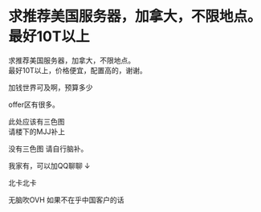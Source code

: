 # 求推荐美国服务器，加拿大，不限地点。最好10T以上


求推荐美国服务器，加拿大，不限地点。<br />
最好10T以上，价格便宜，配置高的，谢谢。

加钱世界可及啊，预算多少 <img src="static/image/smiley/yct/010.gif" smilieid="41" border="0" alt="" />

offer区有很多。<img id="aimg_vjE70" onclick="zoom(this, this.src, 0, 0, 0)" class="zoom" src="https://cdn.jsdelivr.net/gh/hishis/forum-master/public/images/patch.gif" onmouseover="img_onmouseoverfunc(this)" onload="thumbImg(this)" border="0" alt="" />

此处应该有三色图<br />
请楼下的MJJ补上<br />
<img src="static/image/smiley/yct/019.gif" smilieid="49" border="0" alt="" />

没有三色图 请自行脑补。

我家有，可以加QQ聊聊 ↓

北卡北卡

无脑吹OVH 如果不在乎中国客户的话
